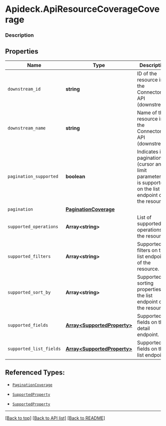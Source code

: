 # Apideck.ApiResourceCoverageCoverage

### Description

## Properties
Name | Type | Description | Notes
------------ | ------------- | ------------- | -------------
`downstream_id` | **string** | ID of the resource in the Connector\'s API (downstream) | [optional] 
`downstream_name` | **string** | Name of the resource in the Connector\'s API (downstream) | [optional] 
`pagination_supported` | **boolean** | Indicates if pagination (cursor and limit parameters) is supported on the list endpoint of the resource. | [optional] 
`pagination` | [**PaginationCoverage**](PaginationCoverage.md) |  | [optional] 
`supported_operations` | **Array&lt;string&gt;** | List of supported operations on the resource. | [optional] 
`supported_filters` | **Array&lt;string&gt;** | Supported filters on the list endpoint of the resource. | [optional] 
`supported_sort_by` | **Array&lt;string&gt;** | Supported sorting properties on the list endpoint of the resource. | [optional] 
`supported_fields` | [**Array&lt;SupportedProperty&gt;**](SupportedProperty.md) | Supported fields on the detail endpoint. | [optional] 
`supported_list_fields` | [**Array&lt;SupportedProperty&gt;**](SupportedProperty.md) | Supported fields on the list endpoint. | [optional] 





## Referenced Types:



* [`PaginationCoverage`](PaginationCoverage.md)



* [`SupportedProperty`](SupportedProperty.md)
* [`SupportedProperty`](SupportedProperty.md)

---

[[Back to top]](#) [[Back to API list]](../../../../README.md#documentation-for-api-endpoints) [[Back to README]](../../../../README.md)


